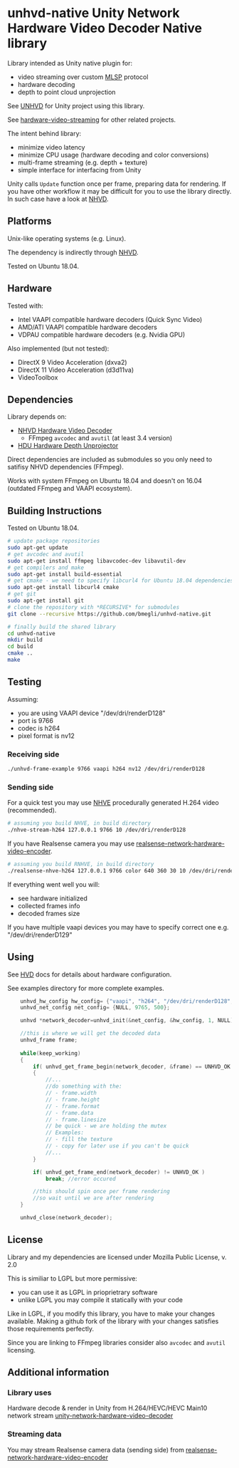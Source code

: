 # unhvd-native Unity Network Hardware Video Decoder Native library

Library intended as Unity native plugin for:
- video streaming over custom [MLSP](https://github.com/bmegli/minimal-latency-streaming-protocol) protocol
- hardware decoding
- depth to point cloud unprojection

See [UNHVD](https://github.com/bmegli/unity-network-hardware-video-decoder) for Unity project using this library.

See [hardware-video-streaming](https://github.com/bmegli/hardware-video-streaming) for other related projects.

The intent behind library:
- minimize video latency
- minimize CPU usage (hardware decoding and color conversions)
- multi-frame streaming (e.g. depth + texture)
- simple interface for interfacing from Unity

Unity calls `Update` function once per frame, preparing data for rendering.
If you have other workflow it may be difficult for you to use the library directly.
In such case have a look at [NHVD](https://github.com/bmegli/network-hardware-video-decoder).

## Platforms 

Unix-like operating systems (e.g. Linux).

The dependency is indirectly through [NHVD](https://github.com/bmegli/network-hardware-video-decoder).

Tested on Ubuntu 18.04.

## Hardware

Tested with:
- Intel VAAPI compatible hardware decoders (Quick Sync Video)
- AMD/ATI VAAPI compatible hardware decoders
- VDPAU compatible hardware decoders (e.g. Nvidia GPU) 

Also implemented (but not tested):
- DirectX 9 Video Acceleration (dxva2)
- DirectX 11 Video Acceleration (d3d11va)
- VideoToolbox

## Dependencies

Library depends on:
- [NHVD Hardware Video Decoder](https://github.com/bmegli/network-hardware-video-decoder)
	- FFmpeg `avcodec` and `avutil` (at least 3.4 version)
- [HDU Hardware Depth Unprojector](https://github.com/bmegli/hardware-depth-unprojector)

Direct dependencies are included as submodules so you only need to satifisy NHVD dependencies (FFmpeg).

Works with system FFmpeg on Ubuntu 18.04 and doesn't on 16.04 (outdated FFmpeg and VAAPI ecosystem).

## Building Instructions

Tested on Ubuntu 18.04.

``` bash
# update package repositories
sudo apt-get update 
# get avcodec and avutil
sudo apt-get install ffmpeg libavcodec-dev libavutil-dev
# get compilers and make 
sudo apt-get install build-essential
# get cmake - we need to specify libcurl4 for Ubuntu 18.04 dependencies problem
sudo apt-get install libcurl4 cmake
# get git
sudo apt-get install git
# clone the repository with *RECURSIVE* for submodules
git clone --recursive https://github.com/bmegli/unhvd-native.git

# finally build the shared library
cd unhvd-native
mkdir build
cd build
cmake ..
make
```

## Testing

Assuming:
- you are using VAAPI device "/dev/dri/renderD128"
- port is 9766
- codec is h264
- pixel format is nv12

### Receiving side

```bash
./unhvd-frame-example 9766 vaapi h264 nv12 /dev/dri/renderD128
```

### Sending side

For a quick test you may use [NHVE](https://github.com/bmegli/network-hardware-video-encoder) procedurally generated H.264 video (recommended).

```bash
# assuming you build NHVE, in build directory
./nhve-stream-h264 127.0.0.1 9766 10 /dev/dri/renderD128
```

If you have Realsense camera you may use [realsense-network-hardware-video-encoder](https://github.com/bmegli/realsense-network-hardware-video-encoder).

```bash
# assuming you build RNHVE, in build directory
./realsense-nhve-h264 127.0.0.1 9766 color 640 360 30 10 /dev/dri/renderD128
```

If everything went well you will:
- see hardware initialized
- collected frames info
- decoded frames size

If you have multiple vaapi devices you may have to specify correct one e.g. "/dev/dri/renderD129"

## Using

See [HVD](https://github.com/bmegli/hardware-video-decoder) docs for details about hardware configuration.

See examples directory for more complete examples.

```C++
	unhvd_hw_config hw_config= {"vaapi", "h264", "/dev/dri/renderD128", "bgr0"};
	unhvd_net_config net_config= {NULL, 9765, 500};

	unhvd *network_decoder=unhvd_init(&net_config, &hw_config, 1, NULL);

	//this is where we will get the decoded data	
	unhvd_frame frame;
	
	while(keep_working)
	{
		if( unhvd_get_frame_begin(network_decoder, &frame) == UNHVD_OK )
		{
			//...
			//do something with the:
			// - frame.width
			// - frame.height
			// - frame.format
			// - frame.data
			// - frame.linesize
			// be quick - we are holding the mutex
			// Examples:
			// - fill the texture
			// - copy for later use if you can't be quick
			//...
		}

		if( unhvd_get_frame_end(network_decoder) != UNHVD_OK )
			break; //error occured

		//this should spin once per frame rendering
		//so wait until we are after rendering
	}

	unhvd_close(network_decoder);
```

## License

Library and my dependencies are licensed under Mozilla Public License, v. 2.0

This is similiar to LGPL but more permissive:
- you can use it as LGPL in prioprietrary software
- unlike LGPL you may compile it statically with your code

Like in LGPL, if you modify this library, you have to make your changes available.
Making a github fork of the library with your changes satisfies those requirements perfectly.

Since you are linking to FFmpeg libraries consider also `avcodec` and `avutil` licensing.

## Additional information

### Library uses

Hardware decode & render in Unity from H.264/HEVC/HEVC Main10 network stream [unity-network-hardware-video-decoder](https://github.com/bmegli/unity-network-hardware-video-decoder)

### Streaming data

You may stream Realsense camera data (sending side) from [realsense-network-hardware-video-encoder
](https://github.com/bmegli/realsense-network-hardware-video-encoder)
